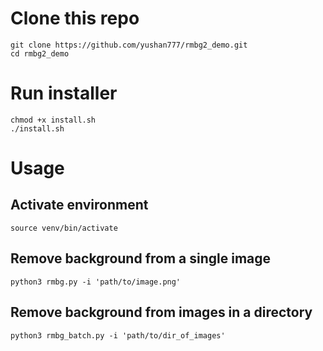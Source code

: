 # Clone this repo
```
git clone https://github.com/yushan777/rmbg2_demo.git
cd rmbg2_demo
```

# Run installer
```
chmod +x install.sh
./install.sh
```

# Usage
## Activate environment
```
source venv/bin/activate
```

## Remove background from a single image
```
python3 rmbg.py -i 'path/to/image.png'
```

## Remove background from images in a directory 
```
python3 rmbg_batch.py -i 'path/to/dir_of_images'
```
